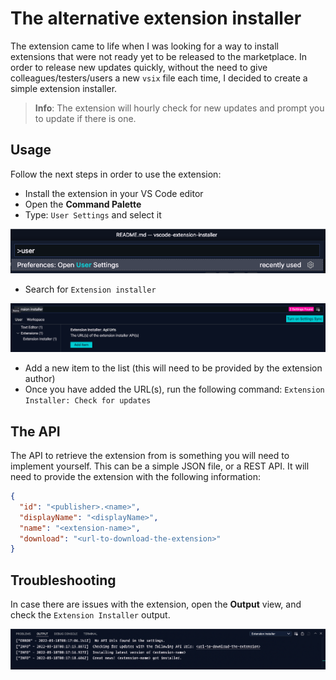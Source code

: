# The alternative extension installer

The extension came to life when I was looking for a way to install extensions that were not ready yet to be released to the marketplace. In order to release new updates quickly, without the need to give colleagues/testers/users a new `vsix` file each time, I decided to create a simple extension installer.

> **Info**: The extension will hourly check for new updates and prompt you to update if there is one. 

## Usage

Follow the next steps in order to use the extension:

- Install the extension in your VS Code editor
- Open the **Command Palette**
- Type: `User Settings` and select it

![](./assets/readme/user-settings.png)

- Search for `Extension installer`

![](./assets/readme/extension-installer-setting.png)

- Add a new item to the list (this will need to be provided by the extension author)
- Once you have added the URL(s), run the following command: `Extension Installer: Check for updates`

## The API

The API to retrieve the extension from is something you will need to implement yourself. This can be a simple JSON file, or a REST API. It will need to provide the extension with the following information:

```json
{
  "id": "<publisher>.<name>",
  "displayName": "<displayName>",
  "name": "<extension-name>",
  "download": "<url-to-download-the-extension>"
}
```

## Troubleshooting

In case there are issues with the extension, open the **Output** view, and check the `Extension Installer` output.

![](./assets/readme/output.png)